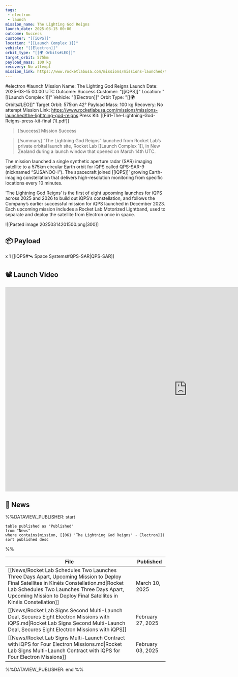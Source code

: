```yaml
---
tags:
 - electron
 - launch
mission_name: The Lighting God Reigns
launch_date: 2025-03-15 00:00
outcome: Success
customer: "[[iQPS]]"
location: "[[Launch Complex 1]]"
vehicle: "[[Electron]]"
orbit_type: "[[🌍 Orbits#LEO]]"
target_orbit: 575km 
payload_mass: 100 kg
recovery: No attempt
mission_link: https://www.rocketlabusa.com/missions/missions-launched/the-lightning-god-reigns
---
```

#electron #launch 
Mission Name: The Lighting God Reigns
Launch Date: 2025-03-15 00:00 UTC
Outcome: Success
Customer: "[[iQPS]]"
Location: "[[Launch Complex 1]]"
Vehicle: "[[Electron]]"
Orbit Type: "[[🌍 Orbits#LEO]]"
Target Orbit: 575km 42°
Payload Mass: 100 kg
Recovery: No attempt
Mission Link: https://www.rocketlabusa.com/missions/missions-launched/the-lightning-god-reigns
Press Kit: [[F61-The-Lightning-God-Reigns-press-kit-final (1).pdf]]

>[!success] Mission Success

>[!summary]
>“The Lightning God Reigns” launched from Rocket Lab’s private orbital launch site, Rocket Lab [[Launch Complex 1]], in New Zealand during a launch window that opened on March 14th UTC. 
>
The mission launched a single synthetic aperture radar (SAR) imaging satellite to a 575km circular Earth orbit for iQPS called QPS-SAR-9 (nicknamed “SUSANOO-I”). The spacecraft joined [[iQPS]]’ growing Earth-imaging constellation that delivers high-resolution monitoring from specific locations every 10 minutes. 
>
‘The Lightning God Reigns’ is the first of eight upcoming launches for iQPS across 2025 and 2026 to build out iQPS‘s constellation, and follows the Company’s earlier successful mission for iQPS launched in December 2023. Each upcoming mission includes a Rocket Lab Motorized Lightband, used to separate and deploy the satellite from Electron once in space.

![[Pasted image 20250314201500.png|300]]
## 📦 Payload

x 1 [[iQPS#🛰️ Space Systems#QPS-SAR|QPS-SAR]]

## 📽️ Launch Video

<div class="responsive-video">
<iframe width="1141" height="642" src="https://www.youtube.com/embed/k-cuTDrVCmQ" title="Rocket Lab - &#39;The Lightning God Reigns&#39; Launch" frameborder="0" allow="accelerometer; autoplay; clipboard-write; encrypted-media; gyroscope; picture-in-picture; web-share" referrerpolicy="strict-origin-when-cross-origin" allowfullscreen></iframe></div>


## 📰 News

%%DATAVIEW_PUBLISHER: start
```
table published as "Published"
from "News"
where contains(mission, [[061 'The Lightning God Reigns' - Electron]])
sort published desc
```
%%

| File                                                                                                                                                                                                                                                         | Published         |
| ------------------------------------------------------------------------------------------------------------------------------------------------------------------------------------------------------------------------------------------------------------ | ----------------- |
| [[News/Rocket Lab Schedules Two Launches Three Days Apart, Upcoming Mission to Deploy Final Satellites in Kinéis Constellation.md\|Rocket Lab Schedules Two Launches Three Days Apart, Upcoming Mission to Deploy Final Satellites in Kinéis Constellation]] | March 10, 2025    |
| [[News/Rocket Lab Signs Second Multi-Launch Deal, Secures Eight Electron Missions with iQPS.md\|Rocket Lab Signs Second Multi-Launch Deal, Secures Eight Electron Missions with iQPS]]                                                                       | February 27, 2025 |
| [[News/Rocket Lab Signs Multi-Launch Contract with iQPS for Four Electron Missions.md\|Rocket Lab Signs Multi-Launch Contract with iQPS for Four Electron Missions]]                                                                                         | February 03, 2025 |

%%DATAVIEW_PUBLISHER: end %%

